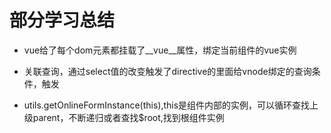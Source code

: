# 部分学习总结

- vue给了每个dom元素都挂载了__vue__属性，绑定当前组件的vue实例

- 关联查询，通过select值的改变触发了directive的里面给vnode绑定的查询条件，触发

- utils.getOnlineFormInstance(this),this是组件内部的实例，可以循环查找上级parent，不断递归或者查找$root,找到根组件实例